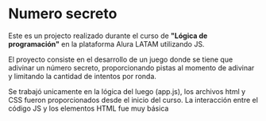# Numero secreto
Este es un projecto realizado durante el curso de **"Lógica de programación"** en la plataforma Alura LATAM utilizando JS.

El proyecto consiste en el desarrollo de un juego donde se tiene que adivinar un número secreto, proporcionando pistas al momento de adivinar y limitando la cantidad de intentos por ronda.

Se trabajó unicamente en la lógica del luego (app.js), los archivos html y CSS fueron proporcionados desde el inicio del curso.
La interacción entre el código JS y los elementos HTML fue muy básica

